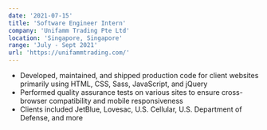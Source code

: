 ```yaml
---
date: '2021-07-15'
title: 'Software Engineer Intern'
company: 'Unifamm Trading Pte Ltd'
location: 'Singapore, Singapore'
range: 'July - Sept 2021'
url: 'https://unifammtrading.com/'
---
```


- Developed, maintained, and shipped production code for client websites primarily using HTML, CSS, Sass, JavaScript, and jQuery
- Performed quality assurance tests on various sites to ensure cross-browser compatibility and mobile responsiveness
- Clients included JetBlue, Lovesac, U.S. Cellular, U.S. Department of Defense, and more
